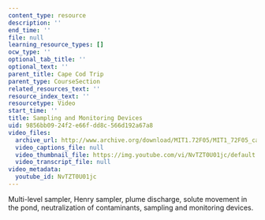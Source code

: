 ```yaml
---
content_type: resource
description: ''
end_time: ''
file: null
learning_resource_types: []
ocw_type: ''
optional_tab_title: ''
optional_text: ''
parent_title: Cape Cod Trip
parent_type: CourseSection
related_resources_text: ''
resource_index_text: ''
resourcetype: Video
start_time: ''
title: Sampling and Monitoring Devices
uid: 9856bb09-24f2-e66f-dd8c-566d192a67a8
video_files:
  archive_url: http://www.archive.org/download/MIT1.72F05/MIT1_72F05_cape_cod06_220k.mp4
  video_captions_file: null
  video_thumbnail_file: https://img.youtube.com/vi/NvTZT0U01jc/default.jpg
  video_transcript_file: null
video_metadata:
  youtube_id: NvTZT0U01jc
---
```


Multi-level sampler, Henry sampler, plume discharge, solute movement in the pond, neutralization of contaminants, sampling and monitoring devices.



